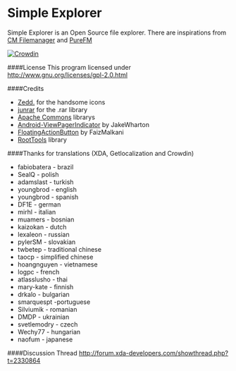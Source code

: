 Simple Explorer
===========

Simple Explorer is an Open Source file explorer. There are inspirations from [CM Filemanager](https://github.com/CyanogenMod/android_packages_apps_CMFileManager/) and 
[PureFM](https://github.com/Doctoror/PureFM)

[![Crowdin](https://d322cqt584bo4o.cloudfront.net/simpleexplorer/localized.png)](https://crowdin.com/project/simpleexplorer)

####License
This program licensed under http://www.gnu.org/licenses/gpl-2.0.html

####Credits
+ [Zedd.](http://forum.xda-developers.com/member.php?u=4112951) for the handsome icons
+ [junrar](https://github.com/junrar/junrar) for the .rar library
+ [Apache Commons](http://commons.apache.org/downloads/index.html) librarys
+ [Android-ViewPagerIndicator](https://github.com/JakeWharton/Android-ViewPagerIndicator) by JakeWharton
+ [FloatingActionButton](https://github.com/FaizMalkani/FloatingActionButton) by FaizMalkani
+ [RootTools](https://github.com/Stericson/RootTools) library

####Thanks for translations (XDA, Getlocalization and Crowdin)
+ fabiobatera - brazil
+ SealQ - polish
+ adamslast - turkish
+ youngbrod - english
+ youngbrod - spanish
+ DF1E - german
+ mirhl - italian
+ muamers - bosnian
+ kaizokan - dutch
+ lexaleon - russian
+ pylerSM - slovakian
+ twbetep - traditional chinese
+ taocp - simplified chinese
+ hoangnguyen - vietnamese
+ logpc - french
+ atlasslusho - thai
+ mary-kate - finnish
+ drkalo - bulgarian
+ smarquespt -portuguese
+ Silviumik - romanian
+ DMDP - ukrainian
+ svetlemodry - czech
+ Wechy77 - hungarian
+ naofum - japanese

####Discussion Thread
http://forum.xda-developers.com/showthread.php?t=2330864